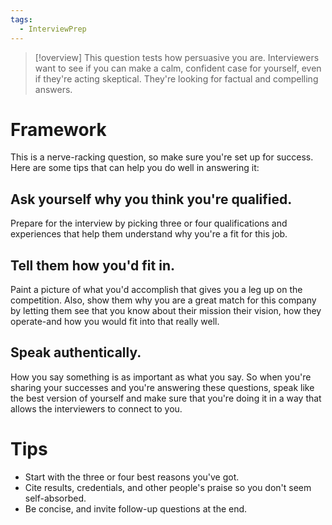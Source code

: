 ```yaml
---
tags:
  - InterviewPrep
---
```

>[!overview]
>This question tests how persuasive you are. Interviewers want to see if you can make a calm, confident case for yourself, even if they're acting skeptical. They're looking for factual and compelling answers.
# Framework
This is a nerve-racking question, so make sure you're set up for success. Here are some tips that can help you do well in answering it:
## Ask yourself why you think you're qualified.
Prepare for the interview by picking three or four qualifications and experiences that help them understand why you're a fit for this job.
## Tell them how you'd fit in.
Paint a picture of what you'd accomplish that gives you a leg up on the competition. Also, show them why you are a great match for this company by letting them see that you know about their mission their vision, how they operate-and how you would fit into that really well.
## Speak authentically.
How you say something is as important as what you say. So when you're sharing your successes and you're answering these questions, speak like the best version of yourself and make sure that you're doing it in a way that allows the interviewers to connect to you.
# Tips
* Start with the three or four best reasons you've got.
* Cite results, credentials, and other people's praise so you don't seem self-absorbed.
* Be concise, and invite follow-up questions at the end.